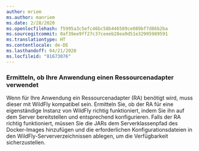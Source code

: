 ```yaml
---
author: mriem
ms.author: manriem
ms.date: 2/28/2020
ms.openlocfilehash: f5995a3c5efc46bc58b446589ce089bf7d86b2ba
ms.sourcegitcommit: 0af39ee9ff27c37ceeeb28ea9d51e32995989591
ms.translationtype: HT
ms.contentlocale: de-DE
ms.lasthandoff: 04/21/2020
ms.locfileid: "81673076"
---
```

### <a name="determine-whether-your-application-uses-a-resource-adapter"></a>Ermitteln, ob Ihre Anwendung einen Ressourcenadapter verwendet

Wenn für Ihre Anwendung ein Ressourcenadapter (RA) benötigt wird, muss dieser mit WildFly kompatibel sein. Ermitteln Sie, ob der RA für eine eigenständige Instanz von WildFly richtig funktioniert, indem Sie ihn auf dem Server bereitstellen und entsprechend konfigurieren. Falls der RA richtig funktioniert, müssen Sie die JARs dem Serverklassenpfad des Docker-Images hinzufügen und die erforderlichen Konfigurationsdateien in den WildFly-Serververzeichnissen ablegen, um die Verfügbarkeit sicherzustellen.
